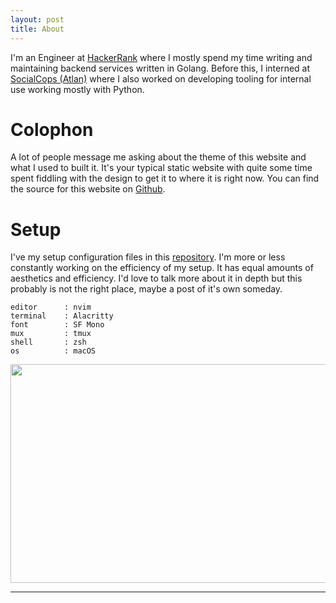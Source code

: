 ```yaml
---
layout: post
title: About
---
```


I'm an Engineer at <a href="https://hackerrank.com/" target="_blank">HackerRank</a> where I mostly spend my time writing and maintaining backend services written in Golang. Before this, I interned at <a href="https://atlan.com" target="_blank">SocialCops (Atlan)<a/> where I also worked on developing tooling for internal use working mostly with Python.

# Colophon
A lot of people message me asking about the theme of this website and what I used to built it. It's your typical static website with quite some time spent fiddling with the design to get it to where it is right now. You can find the source for this website on [Github](https://github.com/danishprakash/danishprakash.github.io).

# Setup
I've my setup configuration files in this [repository](https://github.com/danishprakash/dotfiles). I'm more or less constantly working on the efficiency of my setup. It has equal amounts of aesthetics and efficiency. I'd love to talk more about it in depth but this probably is not the right place, maybe a post of it's own someday.

```text
editor      : nvim
terminal    : Alacritty
font        : SF Mono
mux         : tmux
shell       : zsh
os          : macOS
```

<img src="https://imgur.com/SehOajN.png" height="350" width="570">

---
